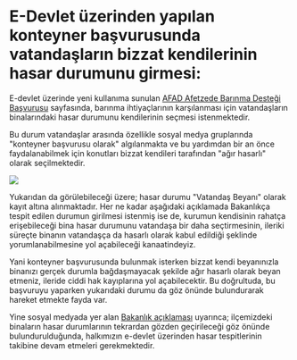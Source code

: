 # E-Devlet üzerinden yapılan konteyner başvurusunda vatandaşların bizzat kendilerinin hasar durumunu girmesi:  
  
E-devlet üzerinde yeni kullanıma sunulan [AFAD Afetzede Barınma Desteği Başvurusu](https://www.turkiye.gov.tr/afet-ve-acil-durum-yonetimi-afetzede-barinma-destegi-basvurusu) sayfasında, barınma ihtiyaçlarının karşılanması için vatandaşların binalarındaki hasar durumunu kendilerinin seçmesi istenmektedir.  
  
Bu durum vatandaşlar arasında özellikle sosyal medya gruplarında "konteyner başvurusu olarak" algılanmakta ve bu yardımdan bir an önce faydalanabilmek için konutları bizzat kendileri tarafından "ağır hasarlı" olarak seçilmektedir.  
  
![](https://github.com/symbuzzer/samandag-deprem/blob/main/i%C3%A7erikler/resim-konteyner-edevlet.jpg?raw=true)  
  
Yukarıdan da görülebileceği üzere; hasar durumu "Vatandaş Beyanı" olarak kayıt altına alınmaktadır. Her ne kadar aşağıdaki açıklamada Bakanlıkça tespit edilen durumun girilmesi istenmiş ise de, kurumun kendisinin rahatça erişebileceği bina hasar durumunu vatandaşa bir daha seçtirmesinin, ileriki süreçte binanın vatandaşça da hasarlı olarak kabul edildiği şeklinde yorumlanabilmesine yol açabileceği kanaatindeyiz.  
  
Yani konteyner başvurusunda bulunmak isterken bizzat kendi beyanınızla binanızı gerçek durumla bağdaşmayacak şekilde ağır hasarlı olarak beyan etmeniz, ileride ciddi hak kayıplarına yol açabilecektir. Bu doğrultuda, bu başvuruyu yaparken yukarıdaki durumu da göz önünde bulundurarak hareket etmekte fayda var. 
  
Yine sosyal medyada yer alan [Bakanlık açıklaması](https://www.instagram.com/reel/Co-X1cluVOd/?igshid=MDJmNzVkMjY=) uyarınca; ilçemizdeki binaların hasar durumlarının tekrardan gözden geçirileceği göz önünde bulundurulduğunda, halkımızın e-devlet üzerinden hasar tespitlerinin takibine devam etmeleri gerekmektedir.
